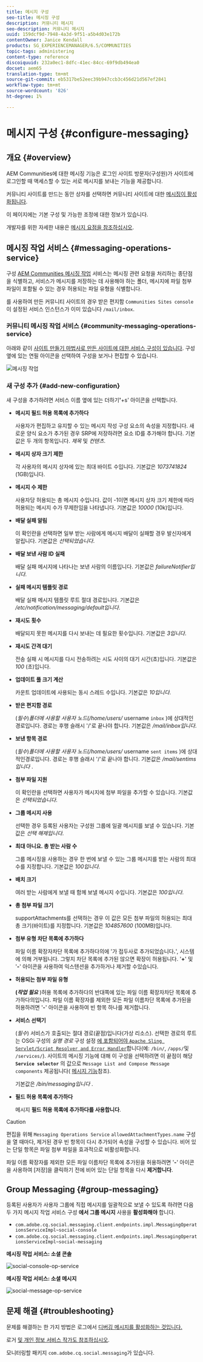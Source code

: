 ```yaml
---
title: 메시지 구성
seo-title: 메시징 구성
description: 커뮤니티 메시지
seo-description: 커뮤니티 메시지
uuid: 159dcf9d-7948-4a3d-9f51-a5b4d03e172b
contentOwner: Janice Kendall
products: SG_EXPERIENCEMANAGER/6.5/COMMUNITIES
topic-tags: administering
content-type: reference
discoiquuid: 232a0ec1-8dfc-41ec-84cc-69f9db494ea0
docset: aem65
translation-type: tm+mt
source-git-commit: eb5317be52eec39b947ccb3c456d21d567ef2841
workflow-type: tm+mt
source-wordcount: '826'
ht-degree: 1%

---
```



# 메시지 구성 {#configure-messaging}

## 개요 {#overview}

AEM Communities에 대한 메시징 기능은 로그인 사이트 방문자(구성원)가 사이트에 로그인할 때 액세스할 수 있는 서로 메시지를 보내는 기능을 제공합니다.

커뮤니티 사이트를 만드는 동안 상자를 선택하면 커뮤니티 사이트에 대한 [메시징이 활성화됩니다](/help/communities/sites-console.md).

이 페이지에는 기본 구성 및 가능한 조정에 대한 정보가 있습니다.

개발자를 위한 자세한 내용은 [메시지 요점을 참조하십시오](/help/communities/essentials-messaging.md).

## 메시징 작업 서비스 {#messaging-operations-service}

구성 [AEM Communities 메시징 작업](https://localhost:4502/system/console/configMgr/com.adobe.cq.social.messaging.client.endpoints.impl.MessagingOperationsServiceImpl) 서비스는 메시징 관련 요청을 처리하는 종단점을 식별하고, 서비스가 메시지를 저장하는 데 사용해야 하는 폴더, 메시지에 파일 첨부 파일이 포함될 수 있는 경우 허용되는 파일 유형을 식별합니다.

를 사용하여 만든 커뮤니티 사이트의 경우 받은 편지함 `Communities Sites console`이 설정된 서비스 인스턴스가 이미 있습니다 `/mail/inbox`.

### 커뮤니티 메시징 작업 서비스 {#community-messaging-operations-service}

아래와 같이 [사이트 만들기 마법사로 만든 사이트에 대한 서비스 구성이 있습니다](/help/communities/sites-console.md). 구성 옆에 있는 연필 아이콘을 선택하여 구성을 보거나 편집할 수 있습니다.

![메시징 작업](assets/messaging-operations.png)

### 새 구성 추가 {#add-new-configuration}

새 구성을 추가하려면 서비스 이름 옆에 있는 더하기&#x200B;**&#39;**+s&#39; 아이콘을 선택합니다.

* **메시지 필드 허용 목록에 추가하다**

   사용자가 편집하고 유지할 수 있는 메시지 작성 구성 요소의 속성을 지정합니다. 새로운 양식 요소가 추가된 경우 SRP에 저장하려면 요소 ID를 추가해야 합니다. 기본값은 두 개의 항목입니다. *제목* 및 *컨텐츠*.

* **메시지 상자 크기 제한**

   각 사용자의 메시지 상자에 있는 최대 바이트 수입니다. 기본값은 *1073741824* (1GB)입니다.

* **메시지 수 제한**

   사용자당 허용되는 총 메시지 수입니다. 값이 -1이면 메시지 상자 크기 제한에 따라 허용되는 메시지 수가 무제한임을 나타냅니다. 기본값은 *10000* (10k)입니다.

* **배달 실패 알림**

   이 확인란을 선택하면 일부 받는 사람에게 메시지 배달이 실패할 경우 발신자에게 알립니다. 기본값은 *선택되었습니다*.

* **배달 보낸 사람 ID 실패**

   배달 실패 메시지에 나타나는 보낸 사람의 이름입니다. 기본값은 *failureNotifier입니다*.

* **실패 메시지 템플릿 경로**

   배달 실패 메시지 템플릿 루트 절대 경로입니다. 기본값은 */etc/notification/messaging/default입니다*.

* **재시도 횟수**

   배달되지 못한 메시지를 다시 보내는 데 필요한 횟수입니다. 기본값은 *3입니다*.

* **재시도 간격 대기**

   전송 실패 시 메시지를 다시 전송하려는 시도 사이의 대기 시간(초)입니다. 기본값은 *100* (초)입니다.

* **업데이트 풀 크기 계산**

   카운트 업데이트에 사용되는 동시 스레드 수입니다. 기본값은 *10입니다*.

* **받은 편지함 경로**

   (*필수*)*폴더에 사용할 사용자 노드(/home/users/* username `inbox` )에 상대적인경로입니다. 경로는 후행 슬래시 &#39;/&#39;로 끝나야 합니다. 기본값은 */mail/inbox입니다*.

* **보낸 항목 경로**

   (*필수*)*폴더에 사용할 사용자 노드(/home/users/* username `sent items` )에 상대적인경로입니다. 경로는 후행 슬래시 &#39;/&#39;로 끝나야 합니다. 기본값은 */mail/sentims입니다* .

* **첨부 파일 지원**

   이 확인란을 선택하면 사용자가 메시지에 첨부 파일을 추가할 수 있습니다. 기본값은 *선택되었습니다*.

* **그룹 메시지 사용**

   선택한 경우 등록된 사용자는 구성원 그룹에 일괄 메시지를 보낼 수 있습니다. 기본값은 *선택 해제입니다*.

* **최대 아니요. 총 받는 사람 수**

   그룹 메시징을 사용하는 경우 한 번에 보낼 수 있는 그룹 메시지를 받는 사람의 최대 수를 지정합니다. 기본값은 *100입니다*.

* **배치 크기**

   여러 받는 사람에게 보낼 때 함께 보낼 메시지 수입니다. 기본값은 *100입니다*.

* **총 첨부 파일 크기**

   supportAttachments를 선택하는 경우 이 값은 모든 첨부 파일의 허용되는 최대 총 크기(바이트)를 지정합니다. 기본값은 *104857600* (100MB)입니다.

* **첨부 유형 차단 목록에 추가하다**

   파일 이름 확장자차단 목록에 추가하다의에 &#39;가 접두사로 추가되었습니다&#x200B;**.**&#39;, 시스템에 의해 거부됩니다. 그렇지 차단 목록에 추가된 않으면 확장이 허용됩니다. &#39;**+**&#39; 및 &#39;**-**&#39; 아이콘을 사용하여 익스텐션을 추가하거나 제거할 수있습니다.

* **허용되는 첨부 파일 유형**

   **(*작업 필요*** )허용 목록에 추가하다의 반대쪽에 있는 파일 이름 확장자차단 목록에 추가하다의입니다. 파일 이름 확장자를 제외한 모든 파일 이름차단 목록에 추가된을 허용하려면 &#39;**-**&#39; 아이콘을 사용하여 빈 항목 하나를 제거합니다.

* **서비스 선택기**

   (*필수*) 서비스가 호출되는 절대 경로(끝점)입니다(가상 리소스). 선택한 경로의 루트는 OSGi 구성의 *실행 경로* 구성 설정 [ 에 포함되어야 `Apache Sling Servlet/Script Resolver and Error Handler`](https://localhost:4502/system/console/configMgr/org.apache.sling.servlets.resolver.SlingServletResolver)합니다(예: `/bin/`, `/apps/`및 `/services/`). 사이트의 메시징 기능에 대해 이 구성을 선택하려면 이 끝점이 해당 **`Service selector`** 의 값으로 `Message List and Compose Message components` 제공됩니다( [메시지 기능](/help/communities/configure-messaging.md)참조).

   기본값은 */bin/messaging입니다* .

* **필드 허용 목록에 추가하다**

   메시지 **필드 허용 목록에 추가하다를 사용합니다**.

>[!CAUTION]
>
>편집을 위해 `Messaging Operations Service` `allowedAttachmentTypes.name` 구성을 열 때마다, 제거된 경우 빈 항목이 다시 추가되어 속성을 구성할 수 있습니다. 비어 있는 단일 항목은 파일 첨부 파일을 효과적으로 비활성화합니다.
>
>파일 이름 확장자를 제외한 모든 파일 이름차단 목록에 추가된을 허용하려면 &#39;**-**&#39; 아이콘을 사용하여 [저장]을 클릭하기 전에 비어 있는 단일 항목을 다시 **제거합니다**.


## Group Messaging {#group-messaging}

등록된 사용자가 사용자 그룹에 직접 메시지를 일괄적으로 보낼 수 있도록 하려면 다음 두 가지 메시지 작업 서비스 구성 **에서 그룹 메시지** 사용을 **활성화해야** 합니다.

* `com.adobe.cq.social.messaging.client.endpoints.impl.MessagingOperationsServiceImpl~social-console`
* `com.adobe.cq.social.messaging.client.endpoints.impl.MessagingOperationsServiceImpl~social-messaging`

**메시징 작업 서비스: 소셜 콘솔**

![social-console-op-service](assets/social-console-op-service.png)

**메시징 작업 서비스: 소셜 메시지**

![social-message-op-service](assets/social-message-op-service.png)

## 문제 해결 {#troubleshooting}

문제를 해결하는 한 가지 방법은 로그에서 [디버깅 메시지를 활성화하는 것입니다.](/help/sites-administering/troubleshooting.md)

로거 [및 개인 정보 서비스 작가도 참조하십시오](/help/sites-deploying/configure-logging.md#loggers-and-writers-for-individual-services).

모니터링할 패키지 `com.adobe.cq.social.messaging`가 있습니다.
